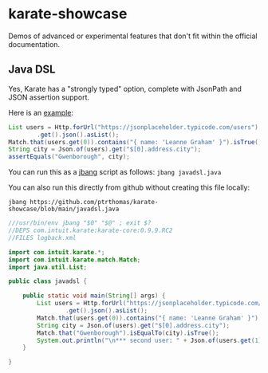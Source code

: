 # karate-showcase
Demos of advanced or experimental features that don't fit within the official documentation.

## Java DSL
Yes, Karate has a "strongly typed" option, complete with JsonPath and JSON assertion support.

Here is an [example](src/test/java/javadsl/JavaDslTest.java):

```java
List users = Http.forUrl("https://jsonplaceholder.typicode.com/users")
        .get().json().asList();
Match.that(users.get(0)).contains("{ name: 'Leanne Graham' }").isTrue();
String city = Json.of(users).get("$[0].address.city");
assertEquals("Gwenborough", city);
```

You can run this as a [jbang](https://www.jbang.dev) script as follows: `jbang javadsl.java`

You can also run this directly from github without creating this file locally:

```
jbang https://github.com/ptrthomas/karate-showcase/blob/main/javadsl.java
```

```java
///usr/bin/env jbang "$0" "$@" ; exit $?
//DEPS com.intuit.karate:karate-core:0.9.9.RC2
//FILES logback.xml

import com.intuit.karate.*;
import com.intuit.karate.match.Match;
import java.util.List;

public class javadsl {

    public static void main(String[] args) {
        List users = Http.forUrl("https://jsonplaceholder.typicode.com/users")
                .get().json().asList();
        Match.that(users.get(0)).contains("{ name: 'Leanne Graham' }").isTrue();
        String city = Json.of(users).get("$[0].address.city");
        Match.that("Gwenborough").isEqualTo(city).isTrue();
        System.out.println("\n*** second user: " + Json.of(users.get(1)).toString());
    }

}
```